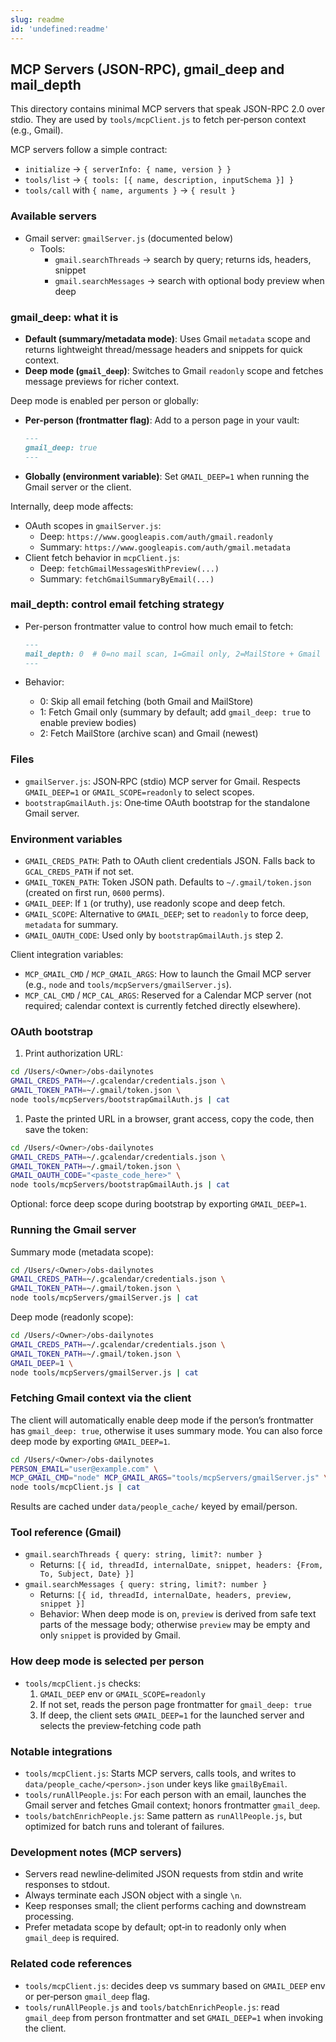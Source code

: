 ```yaml
---
slug: readme
id: 'undefined:readme'
---
```

## MCP Servers (JSON-RPC), gmail_deep and mail_depth

This directory contains minimal MCP servers that speak JSON-RPC 2.0 over stdio. They are used by `tools/mcpClient.js` to fetch per‑person context (e.g., Gmail).

MCP servers follow a simple contract:

- `initialize` → `{ serverInfo: { name, version } }`
- `tools/list` → `{ tools: [{ name, description, inputSchema }] }`
- `tools/call` with `{ name, arguments }` → `{ result }`

### Available servers

- Gmail server: `gmailServer.js` (documented below)
  - Tools:
    - `gmail.searchThreads` → search by query; returns ids, headers, snippet
    - `gmail.searchMessages` → search with optional body preview when deep

### gmail_deep: what it is

- **Default (summary/metadata mode)**: Uses Gmail `metadata` scope and returns lightweight thread/message headers and snippets for quick context.
- **Deep mode (`gmail_deep`)**: Switches to Gmail `readonly` scope and fetches message previews for richer context.

Deep mode is enabled per person or globally:

- **Per-person (frontmatter flag)**: Add to a person page in your vault:

  ```markdown
  ---
  gmail_deep: true
  ---
  ```

- **Globally (environment variable)**: Set `GMAIL_DEEP=1` when running the Gmail server or the client.

Internally, deep mode affects:

- OAuth scopes in `gmailServer.js`:
  - Deep: `https://www.googleapis.com/auth/gmail.readonly`
  - Summary: `https://www.googleapis.com/auth/gmail.metadata`
- Client fetch behavior in `mcpClient.js`:
  - Deep: `fetchGmailMessagesWithPreview(...)`
  - Summary: `fetchGmailSummaryByEmail(...)`

### mail_depth: control email fetching strategy

- Per-person frontmatter value to control how much email to fetch:

  ```markdown
  ---
  mail_depth: 0  # 0=no mail scan, 1=Gmail only, 2=MailStore + Gmail
  ---
  ```

- Behavior:
  - 0: Skip all email fetching (both Gmail and MailStore)
  - 1: Fetch Gmail only (summary by default; add `gmail_deep: true` to enable preview bodies)
  - 2: Fetch MailStore (archive scan) and Gmail (newest)

### Files

- `gmailServer.js`: JSON‑RPC (stdio) MCP server for Gmail. Respects `GMAIL_DEEP=1` or `GMAIL_SCOPE=readonly` to select scopes.
- `bootstrapGmailAuth.js`: One‑time OAuth bootstrap for the standalone Gmail server.

### Environment variables

- `GMAIL_CREDS_PATH`: Path to OAuth client credentials JSON. Falls back to `GCAL_CREDS_PATH` if not set.
- `GMAIL_TOKEN_PATH`: Token JSON path. Defaults to `~/.gmail/token.json` (created on first run, `0600` perms).
- `GMAIL_DEEP`: If `1` (or truthy), use readonly scope and deep fetch.
- `GMAIL_SCOPE`: Alternative to `GMAIL_DEEP`; set to `readonly` to force deep, `metadata` for summary.
- `GMAIL_OAUTH_CODE`: Used only by `bootstrapGmailAuth.js` step 2.

Client integration variables:

- `MCP_GMAIL_CMD` / `MCP_GMAIL_ARGS`: How to launch the Gmail MCP server (e.g., `node` and `tools/mcpServers/gmailServer.js`).
- `MCP_CAL_CMD` / `MCP_CAL_ARGS`: Reserved for a Calendar MCP server (not required; calendar context is currently fetched directly elsewhere).

### OAuth bootstrap

1. Print authorization URL:

```bash
cd /Users/<Owner>/obs-dailynotes
GMAIL_CREDS_PATH=~/.gcalendar/credentials.json \
GMAIL_TOKEN_PATH=~/.gmail/token.json \
node tools/mcpServers/bootstrapGmailAuth.js | cat
```

1. Paste the printed URL in a browser, grant access, copy the code, then save the token:

```bash
cd /Users/<Owner>/obs-dailynotes
GMAIL_CREDS_PATH=~/.gcalendar/credentials.json \
GMAIL_TOKEN_PATH=~/.gmail/token.json \
GMAIL_OAUTH_CODE="<paste_code_here>" \
node tools/mcpServers/bootstrapGmailAuth.js | cat
```

Optional: force deep scope during bootstrap by exporting `GMAIL_DEEP=1`.

### Running the Gmail server

Summary mode (metadata scope):

```bash
cd /Users/<Owner>/obs-dailynotes
GMAIL_CREDS_PATH=~/.gcalendar/credentials.json \
GMAIL_TOKEN_PATH=~/.gmail/token.json \
node tools/mcpServers/gmailServer.js | cat
```

Deep mode (readonly scope):

```bash
cd /Users/<Owner>/obs-dailynotes
GMAIL_CREDS_PATH=~/.gcalendar/credentials.json \
GMAIL_TOKEN_PATH=~/.gmail/token.json \
GMAIL_DEEP=1 \
node tools/mcpServers/gmailServer.js | cat
```

### Fetching Gmail context via the client

The client will automatically enable deep mode if the person’s frontmatter has `gmail_deep: true`, otherwise it uses summary mode. You can also force deep mode by exporting `GMAIL_DEEP=1`.

```bash
cd /Users/<Owner>/obs-dailynotes
PERSON_EMAIL="user@example.com" \
MCP_GMAIL_CMD="node" MCP_GMAIL_ARGS="tools/mcpServers/gmailServer.js" \
node tools/mcpClient.js | cat
```

Results are cached under `data/people_cache/` keyed by email/person.

### Tool reference (Gmail)

- `gmail.searchThreads { query: string, limit?: number }`
  - Returns: `[{ id, threadId, internalDate, snippet, headers: {From, To, Subject, Date} }]`
- `gmail.searchMessages { query: string, limit?: number }`
  - Returns: `[{ id, threadId, internalDate, headers, preview, snippet }]`
  - Behavior: When deep mode is on, `preview` is derived from safe text parts of the message body; otherwise `preview` may be empty and only `snippet` is provided by Gmail.

### How deep mode is selected per person

- `tools/mcpClient.js` checks:
  1. `GMAIL_DEEP` env or `GMAIL_SCOPE=readonly`
  1. If not set, reads the person page frontmatter for `gmail_deep: true`
  1. If deep, the client sets `GMAIL_DEEP=1` for the launched server and selects the preview‑fetching code path

### Notable integrations

- `tools/mcpClient.js`: Starts MCP servers, calls tools, and writes to `data/people_cache/<person>.json` under keys like `gmailByEmail`.
- `tools/runAllPeople.js`: For each person with an email, launches the Gmail server and fetches Gmail context; honors frontmatter `gmail_deep`.
- `tools/batchEnrichPeople.js`: Same pattern as `runAllPeople.js`, but optimized for batch runs and tolerant of failures.

### Development notes (MCP servers)

- Servers read newline‑delimited JSON requests from stdin and write responses to stdout.
- Always terminate each JSON object with a single `\n`.
- Keep responses small; the client performs caching and downstream processing.
- Prefer metadata scope by default; opt‑in to readonly only when `gmail_deep` is required.

### Related code references

- `tools/mcpClient.js`: decides deep vs summary based on `GMAIL_DEEP` env or per‑person `gmail_deep` flag.
- `tools/runAllPeople.js` and `tools/batchEnrichPeople.js`: read `gmail_deep` from person frontmatter and set `GMAIL_DEEP=1` when invoking the client.


